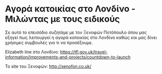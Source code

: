 # Αγορά κατοικίας στο Λονδίνο - Μιλώντας με τους ειδικούς

Σε αυτό το επεισόδιο συζητάμε με τον Ξενοφών Ποτόπουλο όπου μας εξηγεί πως λειτουργεί η αγορά κατοικίας στο Λονδίνο καθώς και μας δίνει χρήσιμες συμβουλές για τι να προσέξουμε. 

Elizabeth line στο Λονδίνο: <https://tfl.gov.uk/travel-information/improvements-and-projects/countdown-to-launch>

Το site του Ξενοφών: <http://xenofon.co.uk/>

